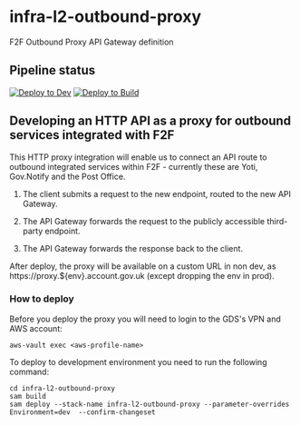 # infra-l2-outbound-proxy 

F2F Outbound Proxy API Gateway definition

## Pipeline status

[![Deploy to Dev](https://github.com/alphagov/di-ipv-cri-f2f-api/actions/workflows/post-merge-outbound-proxy-to-dev.yml/badge.svg)](https://github.com/alphagov/di-ipv-cri-f2f-api/actions/workflows/post-merge-outbound-proxy-to-dev.yml)
[![Deploy to Build](https://github.com/alphagov/di-ipv-cri-f2f-api/actions/workflows/post-merge-outbound-proxy-to-build.yml/badge.svg)](https://github.com/alphagov/di-ipv-cri-f2f-api/actions/workflows/post-merge-outbound-proxy-to-build.yml)

## Developing an HTTP API as a proxy for outbound services integrated with F2F

This HTTP proxy integration will enable us to connect an API route to outbound integrated services within F2F - currently these are Yoti, Gov.Notify and the Post Office.

1. The client submits a request to the new endpoint, routed to the new API Gateway.

2. The API Gateway forwards the request to the publicly accessible third-party endpoint.

3. The API Gateway forwards the response back to the client.

After deploy, the proxy will be available on a custom URL in non dev, as https://proxy.${env}.account.gov.uk (except dropping the env in prod).

### How to deploy ###

Before you deploy the proxy you will need to login to the GDS's VPN and AWS account:

```
aws-vault exec <aws-profile-name>
```

To deploy to development environment you need to run the following command:

```
cd infra-l2-outbound-proxy
sam build
sam deploy --stack-name infra-l2-outbound-proxy --parameter-overrides Environment=dev  --confirm-changeset
```
